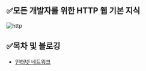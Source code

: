 
## ✅모든 개발자를 위한 HTTP 웹 기본 지식

![http](https://github.com/devwookim/study-springboot2-webservice/assets/123798587/2b87ae10-04c4-4214-a17e-eaeab7e9df2f)

## ✅목차 및 블로깅
- [인터넷 네트워크](https://candoit.tistory.com/66)
